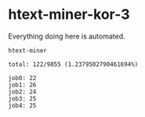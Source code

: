 # htext-miner-kor-3

Everything doing here is automated.

```
htext-miner

total: 122/9855 (1.2379502790461694%)

job0: 22
job1: 26
job2: 24
job3: 25
job4: 25
```